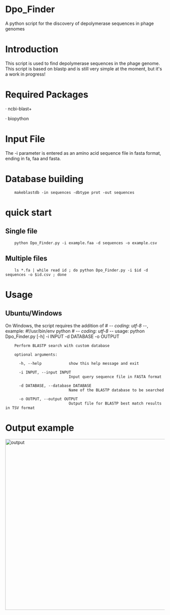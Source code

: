 # Dpo_Finder
A python script for the discovery of depolymerase sequences in phage genomes

# Introduction
This script is used to find depolymerase sequences in the phage genome. This script is based on blastp and is still very simple at the moment, but it's a work in progress!

# Required Packages
· ncbi-blast+

· biopython

# Input File
The -i parameter is entered as an amino acid sequence file in fasta format, ending in fa, faa and fasta.

# Database building
        makeblastdb -in sequences -dbtype prot -out sequences

# quick start
## Single file
        python Dpo_Finder.py -i example.faa -d sequences -o example.csv
## Multiple files
        ls *.fa | while read id ; do python Dpo_Finder.py -i $id -d sequences -o $id.csv ; done

# Usage
## Ubuntu/Windows
On Windows, the script requires the addition of # -*- coding: utf-8 -*-, example:
        #!/usr/bin/env python
        # -*- coding: utf-8 -*-
    usage: python Dpo_Finder.py [-h] -i INPUT -d DATABASE -o OUTPUT
        
        Perform BLASTP search with custom database
        
        optional arguments:
        
          -h, --help            show this help message and exit
          
          -i INPUT, --input INPUT
                                Input query sequence file in FASTA format
                                
          -d DATABASE, --database DATABASE
                                Name of the BLASTP database to be searched
                                
          -o OUTPUT, --output OUTPUT
                                Output file for BLASTP best match results in TSV format
                        
# Output example
<img width="539" alt="output" src="https://user-images.githubusercontent.com/77312378/236362974-f8de7415-5c37-4697-bcf1-d3277a78960c.png">

